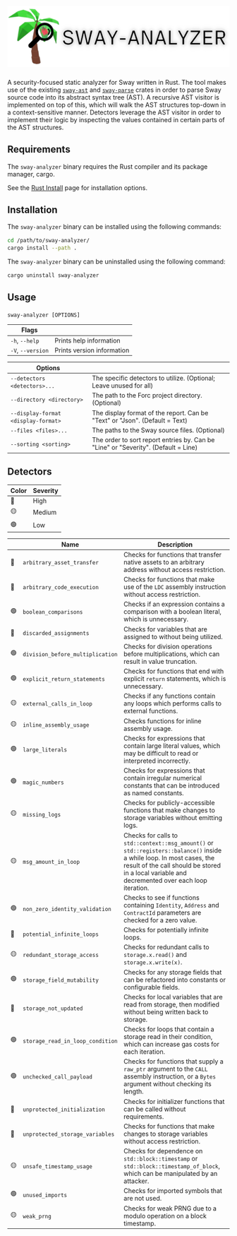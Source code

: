 # ![](assets/banner.png)

A security-focused static analyzer for Sway written in Rust. The tool makes use of the existing [`sway-ast`](https://github.com/FuelLabs/sway/tree/master/sway-ast) and [`sway-parse`](https://github.com/FuelLabs/sway/tree/master/sway-parse) crates in order to parse Sway source code into its abstract syntax tree (AST). A recursive AST visitor is implemented on top of this, which will walk the AST structures top-down in a context-sensitive manner. Detectors leverage the AST visitor in order to implement their logic by inspecting the values contained in certain parts of the AST structures.

## Requirements

The `sway-analyzer` binary requires the Rust compiler and its package manager, cargo.

See the [Rust Install](https://www.rust-lang.org/tools/install) page for installation options.

## Installation

The `sway-analyzer` binary can be installed using the following commands:

```bash
cd /path/to/sway-analyzer/
cargo install --path .
```

The `sway-analyzer` binary can be uninstalled using the following command:

```bash
cargo uninstall sway-analyzer
```

## Usage

`sway-analyzer [OPTIONS]`

| Flags | |
|-|-|
| `-h`, `--help` | Prints help information |
| `-V`, `--version` | Prints version information |

| Options | |
|-|-|
| `--detectors <detectors>...` | The specific detectors to utilize. (Optional; Leave unused for all) |
| `--directory <directory>` | The path to the Forc project directory. (Optional) |
| `--display-format <display-format>` | The display format of the report. Can be "Text" or "Json". (Default = Text) |
| `--files <files>...` | The paths to the Sway source files. (Optional) |
| `--sorting <sorting>` | The order to sort report entries by. Can be "Line" or "Severity". (Default = Line) |

## Detectors

| Color | Severity |
|-|-|
| 🔴 | High |
| 🟡 | Medium |
| 🟢 | Low |

|  | Name | Description |
|-|-|-|
| 🔴 | `arbitrary_asset_transfer` | Checks for functions that transfer native assets to an arbitrary address without access restriction. |
| 🔴 | `arbitrary_code_execution` | Checks for functions that make use of the `LDC` assembly instruction without access restriction. |
| 🟢 | `boolean_comparisons` | Checks if an expression contains a comparison with a boolean literal, which is unnecessary. |
| 🔴 | `discarded_assignments` | Checks for variables that are assigned to without being utilized. |
| 🟢 | `division_before_multiplication` | Checks for division operations before multiplications, which can result in value truncation. |
| 🟢 | `explicit_return_statements` | Checks for functions that end with explicit `return` statements, which is unnecessary. |
| 🟡 | `external_calls_in_loop` | Checks if any functions contain any loops which performs calls to external functions. |
| 🟡 | `inline_assembly_usage` | Checks functions for inline assembly usage. |
| 🟢 | `large_literals` | Checks for expressions that contain large literal values, which may be difficult to read or interpreted incorrectly. |
| 🟢 | `magic_numbers` | Checks for expressions that contain irregular numerical constants that can be introduced as named constants. |
| 🟡 | `missing_logs` | Checks for publicly-accessible functions that make changes to storage variables without emitting logs. |
| 🟡 | `msg_amount_in_loop` | Checks for calls to `std::context::msg_amount()` or `std::registers::balance()` inside a while loop. In most cases, the result of the call should be stored in a local variable and decremented over each loop iteration. |
| 🟢 | `non_zero_identity_validation` | Checks to see if functions containing `Identity`, `Address` and `ContractId` parameters are checked for a zero value. |
| 🔴 | `potential_infinite_loops` | Checks for potentially infinite loops. |
| 🟡 | `redundant_storage_access` | Checks for redundant calls to `storage.x.read()` and `storage.x.write(x)`. |
| 🟢 | `storage_field_mutability` | Checks for any storage fields that can be refactored into constants or configurable fields. |
| 🔴 | `storage_not_updated` | Checks for local variables that are read from storage, then modified without being written back to storage. |
| 🟢 | `storage_read_in_loop_condition` | Checks for loops that contain a storage read in their condition, which can increase gas costs for each iteration. |
| 🟢 | `unchecked_call_payload` | Checks for functions that supply a `raw_ptr` argument to the `CALL` assembly instruction, or a `Bytes` argument without checking its length. |
| 🔴 | `unprotected_initialization` | Checks for initializer functions that can be called without requirements. |
| 🔴 | `unprotected_storage_variables` | Checks for functions that make changes to storage variables without access restriction. |
| 🟡 | `unsafe_timestamp_usage` | Checks for dependence on `std::block::timestamp` or `std::block::timestamp_of_block`, which can be manipulated by an attacker. |
| 🟢 | `unused_imports` | Checks for imported symbols that are not used. |
| 🟡 | `weak_prng` | Checks for weak PRNG due to a modulo operation on a block timestamp. |
